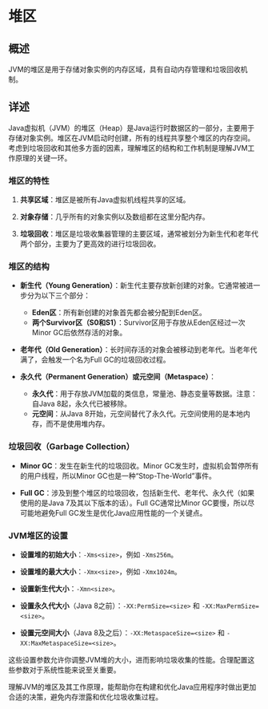 # 堆区

## 概述

JVM的堆区是用于存储对象实例的内存区域，具有自动内存管理和垃圾回收机制。

## 详述

Java虚拟机（JVM）的堆区（Heap）是Java运行时数据区的一部分，主要用于存储对象实例。堆区在JVM启动时创建，所有的线程共享整个堆区的内存空间。考虑到垃圾回收和其他多方面的因素，理解堆区的结构和工作机制是理解JVM工作原理的关键一环。

### 堆区的特性

1. **共享区域**：堆区是被所有Java虚拟机线程共享的区域。
   
2. **对象存储**：几乎所有的对象实例以及数组都在这里分配内存。

3. **垃圾回收**：堆区是垃圾收集器管理的主要区域，通常被划分为新生代和老年代两个部分，主要为了更高效的进行垃圾回收。

### 堆区的结构

- **新生代（Young Generation）**：新生代主要存放新创建的对象。它通常被进一步分为以下三个部分：
  - **Eden区**：所有新创建的对象首先都会被分配到Eden区。
  - **两个Survivor区（S0和S1）**：Survivor区用于存放从Eden区经过一次Minor GC后依然存活的对象。

- **老年代（Old Generation）**：长时间存活的对象会被移动到老年代。当老年代满了，会触发一个名为Full GC的垃圾回收过程。

- **永久代（Permanent Generation）或元空间（Metaspace）**：
  - **永久代**：用于存放JVM加载的类信息，常量池、静态变量等数据。注意：自Java 8起，永久代已被移除。
  - **元空间**：从Java 8开始，元空间替代了永久代。元空间使用的是本地内存，而不是使用堆内存。

### 垃圾回收（Garbage Collection）

- **Minor GC**：发生在新生代的垃圾回收。Minor GC发生时，虚拟机会暂停所有的用户线程，所以Minor GC也是一种“Stop-The-World”事件。
   
- **Full GC**：涉及到整个堆区的垃圾回收，包括新生代、老年代、永久代（如果使用的是Java 7及其以下版本的话）。Full GC通常比Minor GC要慢，所以尽可能地避免Full GC发生是优化Java应用性能的一个关键点。

### JVM堆区的设置

- **设置堆的初始大小**：`-Xms<size>`，例如 `-Xms256m`。
  
- **设置堆的最大大小**：`-Xmx<size>`，例如 `-Xmx1024m`。
  
- **设置新生代大小**：`-Xmn<size>`。

- **设置永久代大小**（Java 8之前）：`-XX:PermSize=<size>` 和 `-XX:MaxPermSize=<size>`。

- **设置元空间大小**（Java 8及之后）：`-XX:MetaspaceSize=<size>` 和 `-XX:MaxMetaspaceSize=<size>`。

这些设置参数允许你调整JVM堆的大小，进而影响垃圾收集的性能。合理配置这些参数对于系统性能来说至关重要。

理解JVM的堆区及其工作原理，能帮助你在构建和优化Java应用程序时做出更加合适的决策，避免内存泄露和优化垃圾收集过程。



